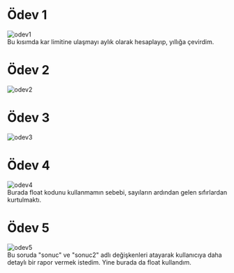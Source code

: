 # Ödev 1
![odev1](https://user-images.githubusercontent.com/36930580/37817357-968f6aa2-2e87-11e8-9a0c-7977d1c675d7.png)<br>
Bu kısımda kar limitine ulaşmayı aylık olarak hesaplayıp, yıllığa çevirdim.
# Ödev 2
![odev2](https://user-images.githubusercontent.com/36930580/37817358-96b0148c-2e87-11e8-897e-7118311b6a69.png)<br>
# Ödev 3
![odev3](https://user-images.githubusercontent.com/36930580/37817360-96cf9a14-2e87-11e8-8bd4-9bf50e143792.png)<br>
# Ödev 4
![odev4](https://user-images.githubusercontent.com/36930580/37817355-96484bd6-2e87-11e8-98d5-31a055573ec1.png)<br>
Burada float kodunu kullanmamın sebebi, sayıların ardından gelen sıfırlardan kurtulmaktı.
# Ödev 5
![odev5](https://user-images.githubusercontent.com/36930580/37817356-966d4d1e-2e87-11e8-86f7-5a02b1fc94f5.png)<br>
Bu soruda "sonuc" ve "sonuc2" adlı değişkenleri atayarak kullanıcıya daha detaylı bir rapor vermek istedim. Yine burada da float kullandım. 
